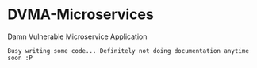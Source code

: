 # DVMA-Microservices
Damn Vulnerable Microservice Application


``Busy writing some code... Definitely not doing documentation anytime soon :P ``
